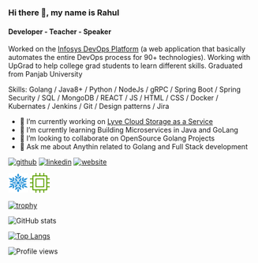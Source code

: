 ### Hi there 👋, my name is Rahul
#### Developer - Teacher - Speaker

Worked on the <a href="https://github.com/Infosys/openIDP" target="_blank">Infosys DevOps Platform</a> (a web application that basically automates the entire DevOps process for 90+ technologies). 
Working with UpGrad to help college grad students to learn different skills.
Graduated from Panjab University

Skills: Golang / Java8+ / Python / NodeJs / gRPC / Spring Boot / Spring Security / SQL / MongoDB / REACT / JS / HTML / CSS / Docker / Kubernates / Jenkins / Git / Design patterns / Jira

- 🔭 I’m currently working on <a href="https://www.seagate.com/in/en/services/cloud/storage/" target="_blank">Lyve Cloud Storage as a Service</a>
- 🌱 I’m currently learning Building Microservices in Java and GoLang 
- 👯 I’m looking to collaborate on OpenSource Golang Projects 
- 💬 Ask me about Anythin related to Golang and Full Stack development 


[<img src='https://cdn.jsdelivr.net/npm/simple-icons@3.0.1/icons/github.svg' alt='github' height='40'>](https://github.com/rahul10puchd)  [<img src='https://cdn.jsdelivr.net/npm/simple-icons@3.0.1/icons/linkedin.svg' alt='linkedin' height='40'>](https://www.linkedin.com/in/rahul10puchd/)  [<img src='https://cdn.jsdelivr.net/npm/simple-icons@3.0.1/icons/icloud.svg' alt='website' height='40'>](https://rahul10puchd.github.io)  

<a href='https://archiveprogram.github.com/'><img src='https://raw.githubusercontent.com/acervenky/animated-github-badges/master/assets/acbadge.gif' width='40' height='40'></a> <a href='https://docs.github.com/en/developers'><img src='https://raw.githubusercontent.com/acervenky/animated-github-badges/master/assets/devbadge.gif' width='40' height='40'></a> 

[![trophy](https://github-profile-trophy.vercel.app/?username=rahul10puchd)](https://github.com/ryo-ma/github-profile-trophy)

![GitHub stats](https://github-readme-stats.vercel.app/api?username=rahul10puchd&show_icons=true)  

[![Top Langs](https://github-readme-stats.vercel.app/api/top-langs/?username=rahul10puchd)](https://github.com/anuraghazra/github-readme-stats)

![Profile views](https://gpvc.arturio.dev/rahul10puchd)  

<!--
**rahul10puchd/rahul10puchd** is a ✨ _special_ ✨ repository because its `README.md` (this file) appears on your GitHub profile.

Here are some ideas to get you started:

- 🔭 I’m currently working on ...
- 🌱 I’m currently learning ...
- 👯 I’m looking to collaborate on ...
- 🤔 I’m looking for help with ...
- 💬 Ask me about ...
- 📫 How to reach me: ...
- 😄 Pronouns: ...
- ⚡ Fun fact: ...
-->
